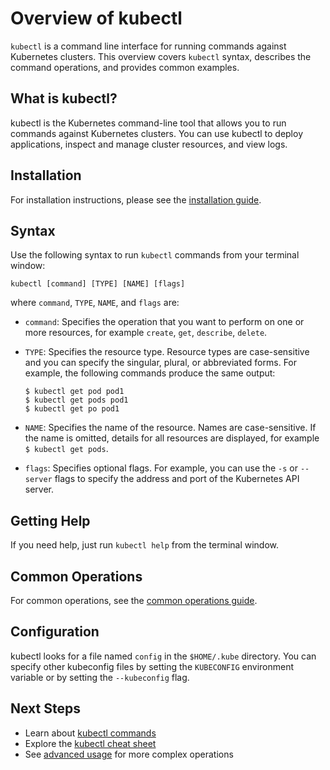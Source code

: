 # Overview of kubectl

`kubectl` is a command line interface for running commands against Kubernetes clusters. This overview covers `kubectl` syntax, describes the command operations, and provides common examples.

## What is kubectl?

kubectl is the Kubernetes command-line tool that allows you to run commands against Kubernetes clusters. You can use kubectl to deploy applications, inspect and manage cluster resources, and view logs.

## Installation

For installation instructions, please see the [installation guide](installation.md).

## Syntax

Use the following syntax to run `kubectl` commands from your terminal window:

```
kubectl [command] [TYPE] [NAME] [flags]
```

where `command`, `TYPE`, `NAME`, and `flags` are:

- `command`: Specifies the operation that you want to perform on one or more resources, for example `create`, `get`, `describe`, `delete`.
- `TYPE`: Specifies the resource type. Resource types are case-sensitive and you can specify the singular, plural, or abbreviated forms. For example, the following commands produce the same output:
  ```
  $ kubectl get pod pod1
  $ kubectl get pods pod1
  $ kubectl get po pod1
  ```
- `NAME`: Specifies the name of the resource. Names are case-sensitive. If the name is omitted, details for all resources are displayed, for example `$ kubectl get pods`.

- `flags`: Specifies optional flags. For example, you can use the `-s` or `--server` flags to specify the address and port of the Kubernetes API server.

## Getting Help

If you need help, just run `kubectl help` from the terminal window.

## Common Operations

For common operations, see the [common operations guide](common-operations.md).

## Configuration

kubectl looks for a file named `config` in the `$HOME/.kube` directory. You can specify other kubeconfig files by setting the `KUBECONFIG` environment variable or by setting the `--kubeconfig` flag.

## Next Steps

- Learn about [kubectl commands](commands.md)
- Explore the [kubectl cheat sheet](cheat-sheet.md)
- See [advanced usage](advanced-usage.md) for more complex operations
